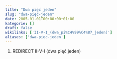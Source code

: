 ```yaml
---
title: "Dwa pięć jeden"
slug: "dwa-pięć-jeden"
date: 2005-01-01T00:00:00+01:00
kategorie: []
draft: false
wikilinks: ['II-V-I_(dwa_pi%C4%99%C4%87_jeden)']
aliases: ['dwa-piec-jeden']
---
```

1.  REDIRECT II-V-I (dwa pięć
    jeden)<!-- link nie odnosił się do niczego: 'Dwa pięć jeden' ('content/książka/Dwa_pięć_jeden.md') links to 'II-V-I_\\(dwa_pięć_jeden\\)' ('content/książka/II-V-I_\\(dwa_pięć_jeden\\).md') and that does not exist -->